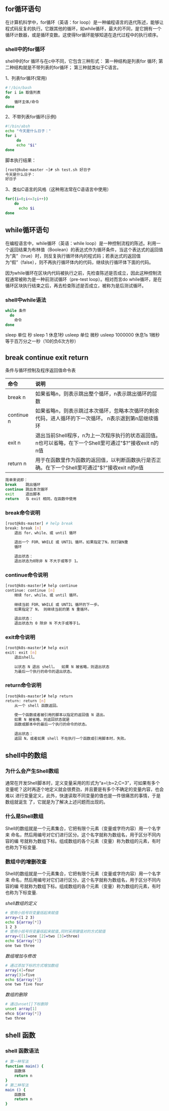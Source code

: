 ## for循环语句
在计算机科学中，for循环（英语：for loop）是一种编程语言的迭代陈述，能够让程式码反复的执行。它跟其他的循环，如while循环，最大的不同，是它拥有一个循环计数器，或是循环变数。这使得for循环能够知道在迭代过程中的执行顺序。

### shell中的for循环
shell中的for 循环与在c中不同，它包含三种形式：
第一种结构是列表for 循环;
第二种结构就是不带列表的for循环；
第三种就类似于C语言。

1、列表for循环(常用)
```bash
#！/bin/bash
for i in 取值列表
do
    循环主体/命令
done
```
2、不带列表for循环(示例)
```bash
#!/bin/absh
echo "今天是什么日子："  
for i 
     do   
     echo "$i" 
done 
```
脚本执行结果：
```bash
[root@kube-master ~]# sh test.sh 好日子
今天是什么日子：
好日子
```
3、类似C语言的风格（这种用法常在C语语言中使用）
```bash
for((i=0;i<=3;i++))
    do
      echo $i
done 
```
## while循环语句
在编程语言中，while循环（英语：while loop）是一种控制流程的陈述。利用一个返回结果为布林值（Boolean）的表达式作为循环条件，当这个表达式的返回值为“真”（true）时，则反复执行循环体内的程式码；若表达式的返回值为“假”（false），则不再执行循环体内的代码，继续执行循环体下面的代码。

因为while循环在区块内代码被执行之前，先检查陈述是否成立，因此这种控制流程通常被称为是一种前测试循环（pre-test loop）。相对而言do while循环，是在循环区块执行结束之后，再去检查陈述是否成立，被称为是后测试循环。

### shell中while语法
```bash
while 条件
  do
    命令
done
```
sleep 单位 秒  sleep 1 休息1秒
usleep 单位 微秒 usleep 1000000 休息1s
1微秒等于百万分之一秒（10的负6次方秒）

## break continue exit return
条件与循环控制及程序返回值命令表

| 命令 | 说明　|
| :------ | :------ |
| break n | 如果省略n，则表示跳出整个循环，n表示跳出循环的层数 |
| continue n | 如果省略n，则表示跳过本次循环，忽略本次循环的剩余代码，进人循环的下一次循环。 n表示退到第n层继续循环 |
| exit n | 退出当前Shell程序，n为上一次程序执行的状态返回值。n也可以省略，在下一个Shell里可通过"$?"接收exit n的n值 |
| return n | 用于在函数里作为函数的返回值，以判断函数执行是否正确。在下一个Shell里可通过"$?"接收exit n的n值 |

```bash
简单来说即：
break    跳出循环
continue 跳出本次循环
exit     退出脚本
return   与 exit 相同，在函数中使用
```
### break命令说明
```bash
[root@k8s-master] # help break 
break: break [n]
    退出 for、while、或 until 循环
    
    退出一个 FOR、WHILE 或 UNTIL 循环。如果指定了N，则打破N重
    循环
    
    退出状态：
    退出状态为0除非 N 不大于或等于 1。
```

### continue命令说明
```bash
[root@k8s-master]# help continue 
continue: continue [n]
    继续 for、while、或 until 循环。
    
    继续当前 FOR、WHILE 或 UNTIL 循环的下一步。
    如果指定了 N， 则继续当前的第 N 重循环。
    
    退出状态：
    退出状态为 0 除非 N 不大于或等于1。
```
### exit命令说明
```bash
[root@k8s-master]# help exit
exit: exit [n]
    退出shell。
    
    以状态 N 退出 shell。  如果 N 被省略，则退出状态
    为最后一个执行的命令的退出状态。
```
### return命令说明
```bash
[root@k8s-master]# help return 
return: return [n]
    从一个 shell 函数返回。
    
    使一个函数或者被引用的脚本以指定的返回值 N 退出。
    如果 N 被省略，则返回状态就是
    函数或脚本中的最后一个执行的命令的状态。
    
    退出状态：
    返回 N，或者如果 shell 不在执行一个函数或引用脚本时，失败。
```
## shell中的数组
### 为什么会产生Shell数组

通常在开发Shell脚本时，定义变量采用的形式为“a=l;b=2;C=3”，可如果有多个 变量呢？这时再逐个地定义就会很费劲，并且要是有多个不确定的变量内容，也会难以 进行变量定义，此外，快速读取不同变量的值也是一件很痛苦的事情，于是数组就诞生 了，它就是为了解决上述问题而出现的。

### 什么是Shell数组
Shell的数组就是一个元素集合，它把有限个元素（变量或字符内容）用一个名字来 命名，然后用编号对它们进行区分。这个名字就称为数组名，用于区分不同内容的编 号就称为数组下标。组成数组的各个元素（变量）称为数组的元素，有时也称为下标变量.

### 数组中的增删改查
Shell的数组就是一个元素集合，它把有限个元素（变量或字符内容）用一个名字来 命名，然后用编号对它们进行区分。这个名字就称为数组名，用于区分不同内容的编 号就称为数组下标。组成数组的各个元素（变量）称为数组的元素，有时也称为下标变量.

*shell数组的定义*
```bash
# 使用小括号将变量括起来赋值
array=(1 2 3)
echo ${array[*]}
1 2 3
# 使用小括号将变量括起来赋值,同时采用键值对的方式赋值
array=([1]=one [2]=two [3]=three)
echo ${array[*]}
one two three
```
*数组增加与修改*
```bash
# 通过添加下标的方式增加数组
array[4]=four
array[3]=five
echo ${array[*]}
one two five four
```

*数组的删除*
```bash
# 通过unset[]下标删除
unset array[1]
ehco ${array[*]}
two three
```
## shell 函数
### shell 函数语法
```bash
# 第一种写法
function main() {
    函数体
    return n
}
# 第二种写法
main () {
    函数体
    return n
}
```
